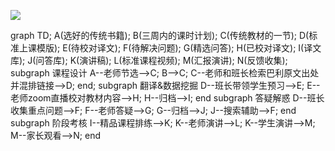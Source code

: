 [![](https://mermaid.ink/img/eyJjb2RlIjoiZ3JhcGggVEQ7XG5BKOmAieWlveeahOS8oOe7n-S5puexjSk7XG5CKOS4ieWRqOWGheeahOivvuaXtuiuoeWIkik7XG5DKOS8oOe7n-aVmeadkOeahOS4gOiKgik7XG5EKOagh-WHhuS4iuivvuaooeeJiCk7XG5FKOW-heagoeWvueivkeaWhyk7XG5GKOW-heino-WGs-mXrumimCk7XG5HKOeyvumAiemXruetlCk7XG5IKOW3suagoeWvueivkeaWhyk7XG5JKOivkeaWh-W6kyk7XG5KKOmXruetlOW6kyk7XG5LKOa8lOiusueovyk7XG5MKOagh-WHhuivvueoi-inhumikSk7XG5NKOaxh-aKpea8lOiusik7XG5OKOWPjemmiOaUtumbhik7XG5zdWJncmFwaCDor77nqIvorr7orqFcbkEtLeiAgeW4iOiKgumAiS0tPkM7XG5CLS0-QztcbkMtLeiAgeW4iOWSjOePremVv-ajgOe0ouW3tOWIqeWOn-aWh-WHuuWkhOW5tua3t-aOkumTvuaOpS0tPkQ7XG5lbmQ7XG5zdWJncmFwaCDnv7vor5Em5pWw5o2u5oyW5o6YXG5ELS3nj63plb_luKbpooblrabnlJ_pooTkuaAtLT5FO1xuRS0t6ICB5biIem9vbeebtOaSreagoeWvueaVmeadkOWGheWuuS0tPkg7XG5ILS3lvZLmoaMtLT5JO1xuZW5kXG5zdWJncmFwaCDnrZTnlpHop6Pmg5FcbkQtLeePremVv-aUtumbhumHjeeCuemXrumimC0tPkY7XG5GLS3ogIHluIjnrZTnlpEtLT5HO1xuRy0t5b2S5qGjLS0-SjtcbkotLeaQnOe0oui-heWKqS0tPkY7XG5lbmRcbnN1YmdyYXBoIOmYtuauteiAg-aguFxuSS0t57K-5ZOB6K--56iL5o6S57uDLS0-SztcbkstLeiAgeW4iOa8lOiusi0tPkw7XG5LLS3lrabnlJ_mvJTorrItLT5NO1xuTS0t5a626ZW_6KeC55yLLS0-TjtcbmVuZCIsIm1lcm1haWQiOnsidGhlbWUiOiJkZWZhdWx0In0sInVwZGF0ZUVkaXRvciI6ZmFsc2V9)](https://mermaid-js.github.io/mermaid-live-editor/#/edit/eyJjb2RlIjoiZ3JhcGggVEQ7XG5BKOmAieWlveeahOS8oOe7n-S5puexjSk7XG5CKOS4ieWRqOWGheeahOivvuaXtuiuoeWIkik7XG5DKOS8oOe7n-aVmeadkOeahOS4gOiKgik7XG5EKOagh-WHhuS4iuivvuaooeeJiCk7XG5FKOW-heagoeWvueivkeaWhyk7XG5GKOW-heino-WGs-mXrumimCk7XG5HKOeyvumAiemXruetlCk7XG5IKOW3suagoeWvueivkeaWhyk7XG5JKOivkeaWh-W6kyk7XG5KKOmXruetlOW6kyk7XG5LKOa8lOiusueovyk7XG5MKOagh-WHhuivvueoi-inhumikSk7XG5NKOaxh-aKpea8lOiusik7XG5OKOWPjemmiOaUtumbhik7XG5zdWJncmFwaCDor77nqIvorr7orqFcbkEtLeiAgeW4iOiKgumAiS0tPkM7XG5CLS0-QztcbkMtLeiAgeW4iOWSjOePremVv-ajgOe0ouW3tOWIqeWOn-aWh-WHuuWkhOW5tua3t-aOkumTvuaOpS0tPkQ7XG5lbmQ7XG5zdWJncmFwaCDnv7vor5Em5pWw5o2u5oyW5o6YXG5ELS3nj63plb_luKbpooblrabnlJ_pooTkuaAtLT5FO1xuRS0t6ICB5biIem9vbeebtOaSreagoeWvueaVmeadkOWGheWuuS0tPkg7XG5ILS3lvZLmoaMtLT5JO1xuZW5kXG5zdWJncmFwaCDnrZTnlpHop6Pmg5FcbkQtLeePremVv-aUtumbhumHjeeCuemXrumimC0tPkY7XG5GLS3ogIHluIjnrZTnlpEtLT5HO1xuRy0t5b2S5qGjLS0-SjtcbkotLeaQnOe0oui-heWKqS0tPkY7XG5lbmRcbnN1YmdyYXBoIOmYtuauteiAg-aguFxuSS0t57K-5ZOB6K--56iL5o6S57uDLS0-SztcbkstLeiAgeW4iOa8lOiusi0tPkw7XG5LLS3lrabnlJ_mvJTorrItLT5NO1xuTS0t5a626ZW_6KeC55yLLS0-TjtcbmVuZCIsIm1lcm1haWQiOnsidGhlbWUiOiJkZWZhdWx0In0sInVwZGF0ZUVkaXRvciI6ZmFsc2V9)



<div class="mermaid">
graph TD;
A(选好的传统书籍);
B(三周内的课时计划);
C(传统教材的一节);
D(标准上课模版);
E(待校对译文);
F(待解决问题);
G(精选问答);
H(已校对译文);
I(译文库);
J(问答库);
K(演讲稿);
L(标准课程视频);
M(汇报演讲);
N(反馈收集);
subgraph 课程设计
A--老师节选-->C;
B-->C;
C--老师和班长检索巴利原文出处并混排链接-->D;
end;
subgraph 翻译&数据挖掘
D--班长带领学生预习-->E;
E--老师zoom直播校对教材内容-->H;
H--归档-->I;
end
subgraph 答疑解惑
D--班长收集重点问题-->F;
F--老师答疑-->G;
G--归档-->J;
J--搜索辅助-->F;
end
subgraph 阶段考核
I--精品课程排练-->K;
K--老师演讲-->L;
K--学生演讲-->M;
M--家长观看-->N;
end
</div>

